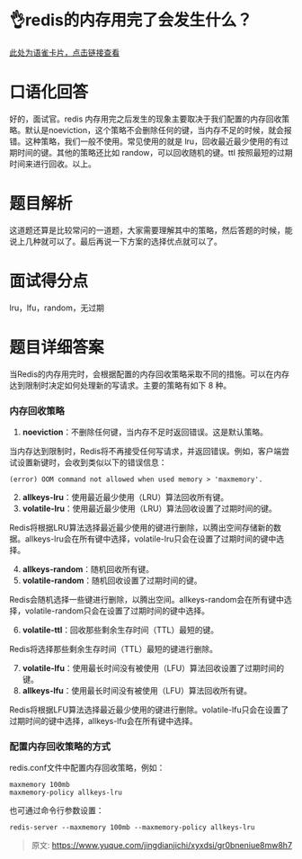 # 👌redis的内存用完了会发生什么？

[此处为语雀卡片，点击链接查看](https://www.yuque.com/jingdianjichi/xyxdsi/gr0bneniue8mw8h7#wYoHM)

# 口语化回答
好的，面试官。redis 内存用完之后发生的现象主要取决于我们配置的内存回收策略。默认是noeviction，这个策略不会删除任何的键，当内存不足的时候，就会报错。这种策略，我们一般不使用。常见使用的就是 lru，回收最近最少使用的有过期时间的键。其他的策略还比如 randow，可以回收随机的键。ttl 按照最短的过期时间来进行回收。以上。

# 题目解析
这道题还算是比较常问的一道题，大家需要理解其中的策略，然后答题的时候，能说上几种就可以了。最后再说一下方案的选择优点就可以了。

# 面试得分点
lru，lfu，random，无过期

# 题目详细答案
当Redis的内存用完时，会根据配置的内存回收策略采取不同的措施。可以在内存达到限制时决定如何处理新的写请求。主要的策略有如下 8 种。

### 内存回收策略
1. **noeviction**：不删除任何键，当内存不足时返回错误。这是默认策略。

当内存达到限制时，Redis将不再接受任何写请求，并返回错误。例如，客户端尝试设置新键时，会收到类似以下的错误信息：

```plain
(error) OOM command not allowed when used memory > 'maxmemory'.
```

2. **allkeys-lru**：使用最近最少使用（LRU）算法回收所有键。
3. **volatile-lru**：使用最近最少使用（LRU）算法回收设置了过期时间的键。

Redis将根据LRU算法选择最近最少使用的键进行删除，以腾出空间存储新的数据。allkeys-lru会在所有键中选择，volatile-lru只会在设置了过期时间的键中选择。

4. **allkeys-random**：随机回收所有键。
5. **volatile-random**：随机回收设置了过期时间的键。

Redis会随机选择一些键进行删除，以腾出空间。allkeys-random会在所有键中选择，volatile-random只会在设置了过期时间的键中选择。

6. **volatile-ttl**：回收那些剩余生存时间（TTL）最短的键。

Redis将选择那些剩余生存时间（TTL）最短的键进行删除。

7. **volatile-lfu**：使用最长时间没有被使用（LFU）算法回收设置了过期时间的键。
8. **allkeys-lfu**：使用最长时间没有被使用（LFU）算法回收所有键。

Redis将根据LFU算法选择最近最少使用的键进行删除。volatile-lfu只会在设置了过期时间的键中选择，allkeys-lfu会在所有键中选择。

### 配置内存回收策略的方式
redis.conf文件中配置内存回收策略，例如：

```plain
maxmemory 100mb
maxmemory-policy allkeys-lru
```

也可通过命令行参数设置：

```plain
redis-server --maxmemory 100mb --maxmemory-policy allkeys-lru
```





> 原文: <https://www.yuque.com/jingdianjichi/xyxdsi/gr0bneniue8mw8h7>